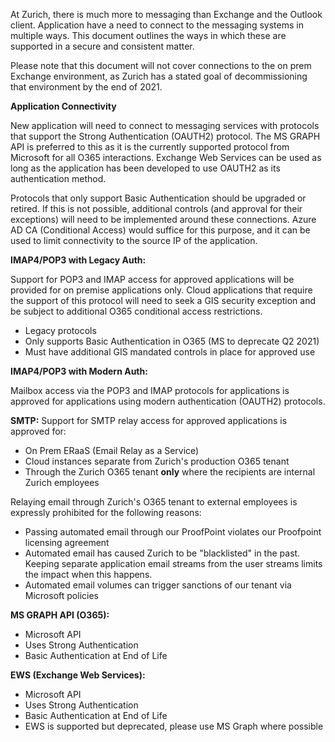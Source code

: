 At Zurich, there is much more to messaging than Exchange and the Outlook client.  Application have a need to connect to the messaging systems in multiple ways.  This document outlines the ways in which these are supported in a secure and consistent matter.

Please note that this document will not cover connections to the on prem Exchange environment, as Zurich has a stated goal of decommissioning that environment by the end of 2021.  



**Application Connectivity**

New application will need to connect to messaging services with protocols that support the Strong Authentication (OAUTH2) protocol.  The MS GRAPH API is preferred to this as it is the currently supported protocol from Microsoft for all O365 interactions.  Exchange Web Services can be used as long as the application has been developed to use OAUTH2 as its authentication method.

Protocols that only support Basic Authentication should be upgraded or retired.  If this is not possible, additional controls (and approval for their exceptions) will need to be implemented around these connections.  Azure AD CA (Conditional Access) would suffice for this purpose, and it can be used to limit connectivity to the source IP of the application.



**IMAP4/POP3 with Legacy Auth:**

Support for POP3 and IMAP access for approved applications will be provided for on premise applications only. Cloud applications that require the support of this protocol will need to seek a GIS security exception and be subject to additional O365 conditional access restrictions.

- Legacy protocols
- Only supports Basic Authentication in O365 (MS to deprecate Q2 2021)
- Must have additional GIS mandated controls in place for approved use

**IMAP4/POP3 with Modern Auth:**

Mailbox access via the POP3 and IMAP protocols  for applications is approved for applications using modern authentication (OAUTH2) protocols.

**SMTP:**
Support for SMTP relay access for approved applications is approved for:

- On Prem ERaaS (Email Relay as a Service)
- Cloud instances separate from Zurich's production O365 tenant
- Through the Zurich O365 tenant **only** where the recipients are internal Zurich employees

Relaying email through Zurich's O365 tenant to external employees is expressly prohibited for the following reasons:

- Passing automated email through our ProofPoint violates our Proofpoint licensing agreement
- Automated email has caused Zurich to be "blacklisted" in the past.  Keeping separate application email streams from the user streams limits the impact when this happens.
- Automated email volumes can trigger sanctions of our tenant via Microsoft policies


**MS GRAPH API (O365):**

- Microsoft API
- Uses Strong Authentication
- Basic Authentication at End of Life 


**EWS (Exchange Web Services):**

- Microsoft API
- Uses Strong Authentication
- Basic Authentication at End of Life 
- EWS is supported but deprecated, please use MS Graph where possible

